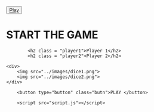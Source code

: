 <!DOCTYPE html> 
<html lang="en"> 
  
<head>
        <meta charset="UTF-8">
        <meta name="viewport" content="width=device-width, initial-scale=1.0">
        <meta http-equiv="X-UA-Compatible" content="ie=edge">
        <link rel="stylesheet" href="style.css">
        <title>THE DICE GAME</title>
   
</head>
    <body>
        <button><a href="a"> Play</a></button>
        <h1>START THE GAME</h1>  
  
            <h2 class = "player1">Player 1</h2>
            <h2 class = "player2">Player 2</h2>
   
    <div>
        <img src="../images/dice1.png">
        <img src="../images/dice2.png">
    </div>
  
        <button type="button" class="butn">PLAY </button> 

        <script src="script.js"></script> 
</div>
   
</body> 
</html> 
